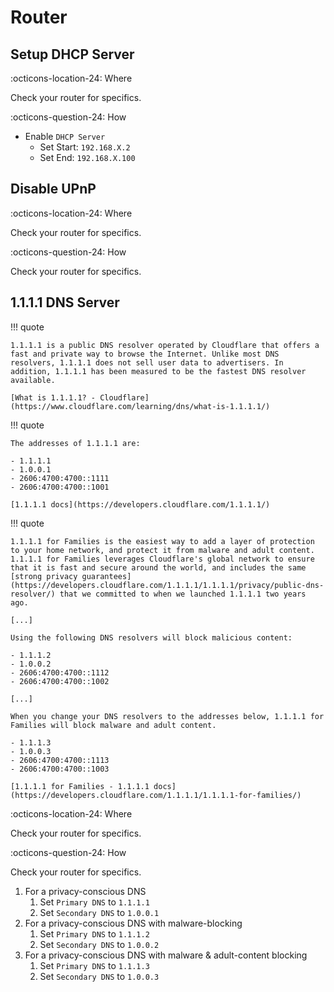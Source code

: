 # Router

## Setup DHCP Server

:octicons-location-24: Where

Check your router for specifics.

:octicons-question-24: How

- Enable `DHCP Server`
    - Set Start: `192.168.X.2`
    - Set End: `192.168.X.100`

## Disable UPnP

:octicons-location-24: Where

Check your router for specifics.

:octicons-question-24: How

Check your router for specifics.

## 1.1.1.1 DNS Server

!!! quote

    1.1.1.1 is a public DNS resolver operated by Cloudflare that offers a fast and private way to browse the Internet. Unlike most DNS resolvers, 1.1.1.1 does not sell user data to advertisers. In addition, 1.1.1.1 has been measured to be the fastest DNS resolver available.

    [What is 1.1.1.1? - Cloudflare](https://www.cloudflare.com/learning/dns/what-is-1.1.1.1/)

!!! quote

    The addresses of 1.1.1.1 are:

    - 1.1.1.1
    - 1.0.0.1
    - 2606:4700:4700::1111
    - 2606:4700:4700::1001

    [1.1.1.1 docs](https://developers.cloudflare.com/1.1.1.1/)

!!! quote

    1.1.1.1 for Families is the easiest way to add a layer of protection to your home network, and protect it from malware and adult content. 1.1.1.1 for Families leverages Cloudflare's global network to ensure that it is fast and secure around the world, and includes the same [strong privacy guarantees](https://developers.cloudflare.com/1.1.1.1/1.1.1.1/privacy/public-dns-resolver/) that we committed to when we launched 1.1.1.1 two years ago.

    [...]

    Using the following DNS resolvers will block malicious content:

    - 1.1.1.2
    - 1.0.0.2
    - 2606:4700:4700::1112
    - 2606:4700:4700::1002

    [...]

    When you change your DNS resolvers to the addresses below, 1.1.1.1 for Families will block malware and adult content.

    - 1.1.1.3
    - 1.0.0.3
    - 2606:4700:4700::1113
    - 2606:4700:4700::1003

    [1.1.1.1 for Families - 1.1.1.1 docs](https://developers.cloudflare.com/1.1.1.1/1.1.1.1-for-families/)

:octicons-location-24: Where

Check your router for specifics.

:octicons-question-24: How

Check your router for specifics.

1. For a privacy-conscious DNS
    1. Set `Primary DNS` to `1.1.1.1`
    2. Set `Secondary DNS` to `1.0.0.1`
2. For a privacy-conscious DNS with malware-blocking
    1. Set `Primary DNS` to `1.1.1.2`
    2. Set `Secondary DNS` to `1.0.0.2`
3. For a privacy-conscious DNS with malware & adult-content blocking
    1. Set `Primary DNS` to `1.1.1.3`
    2. Set `Secondary DNS` to `1.0.0.3`
